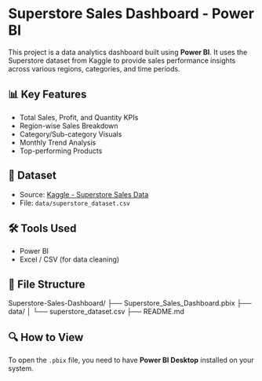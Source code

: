 # Superstore Sales Dashboard - Power BI

This project is a data analytics dashboard built using **Power BI**. It uses the Superstore dataset from Kaggle to provide sales performance insights across various regions, categories, and time periods.

## 📊 Key Features
- Total Sales, Profit, and Quantity KPIs
- Region-wise Sales Breakdown
- Category/Sub-category Visuals
- Monthly Trend Analysis
- Top-performing Products

## 🧾 Dataset
- Source: [Kaggle - Superstore Sales Data](https://www.kaggle.com/datasets/vivek468/superstore-dataset-final)
- File: `data/superstore_dataset.csv`

## 🛠 Tools Used
- Power BI
- Excel / CSV (for data cleaning)

## 📁 File Structure
Superstore-Sales-Dashboard/
├── Superstore_Sales_Dashboard.pbix
├── data/
│ └── superstore_dataset.csv
├── README.md

## 🔍 How to View
To open the `.pbix` file, you need to have **Power BI Desktop** installed on your system.

